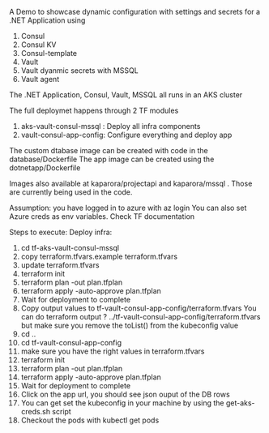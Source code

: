 A Demo to showcase dynamic configuration with settings and secrets for a .NET Application using
 1. Consul 
 2. Consul KV
 3. Consul-template
 4. Vault
 5. Vault dyanmic secrets with MSSQL
 6. Vault agent

The .NET Application, Consul, Vault, MSSQL all  runs in an AKS cluster

The full deploymet  happens through 2 TF modules

1. aks-vault-consul-mssql : Deploy all infra components
2. vault-consul-app-config: Configure everything and deploy app

The custom dtabase image can be created with code in the database/Dockerfile
The app image can be created using the dotnetapp/Dockerfile

Images also available at kaparora/projectapi and  kaparora/mssql . Those are currently being used in the code.

Assumption: you have logged in to azure with az login
You can also set Azure creds as env variables. Check TF documentation

Steps to execute:
Deploy infra:
1. cd tf-aks-vault-consul-mssql
2. copy terraform.tfvars.example terraform.tfvars
3. update terraform.tfvars
4. terraform init
5. terraform plan -out plan.tfplan
6. terraform apply -auto-approve plan.tfplan
7. Wait for deployment to complete
8. Copy output values to tf-vault-consul-app-config/terraform.tfvars
    You can do terraform output ? ../tf-vault-consul-app-config/terraform.tfvars but make sure you remove the toList() from the kubeconfig  value
9. cd ..
10. cd  tf-vault-consul-app-config
11. make sure you have the right values in terraform.tfvars
12. terraform init
13. terraform plan -out plan.tfplan
14. terraform apply -auto-approve plan.tfplan 
15. Wait for deployment to complete
16. Click on the app url, you should see json ouput of the DB rows
17. You can get set the kubeconfig in your machine by using the get-aks-creds.sh  script
18. Checkout the pods with kubectl get pods



